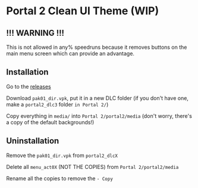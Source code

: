 # Portal 2 Clean UI Theme (WIP)

## !!! WARNING !!!
This is not allowed in any% speedruns because it removes buttons on the main menu screen which can provide an advantage.

## Installation
Go to the [releases](https://github.com/MrSlimeDiamond/p2-cleanui/releases)
 
Download `pak01_dir.vpk`, put it in a new DLC folder (if you don't have one, make a `portal2_dlc3` folder `in Portal 2/`)

Copy everything in `media/` into `Portal 2/portal2/media` (don't worry, there's a copy of the default backgrounds!)

## Uninstallation
Remove the `pak01_dir.vpk` from `portal2_dlcX`

Delete all `menu_act0X` (NOT THE COPIES) from `Portal 2/portal2/media`

Rename all the copies to remove the `- Copy`